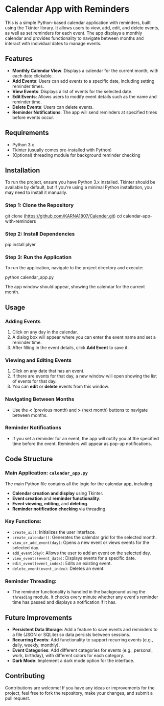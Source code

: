 # Calendar App with Reminders

This is a simple Python-based calendar application with reminders, built using the Tkinter library. It allows users to view, add, edit, and delete events, as well as set reminders for each event. The app displays a monthly calendar and provides functionality to navigate between months and interact with individual dates to manage events.

## Features

- **Monthly Calendar View**: Displays a calendar for the current month, with each date clickable.
- **Add Events**: Users can add events to a specific date, including setting reminder times.
- **View Events**: Displays a list of events for the selected date.
- **Edit Events**: Allows users to modify event details such as the name and reminder time.
- **Delete Events**: Users can delete events.
- **Reminder Notifications**: The app will send reminders at specified times before events occur.

## Requirements

- Python 3.x
- Tkinter (usually comes pre-installed with Python)
- (Optional) threading module for background reminder checking

## Installation

To run the project, ensure you have Python 3.x installed. Tkinter should be available by default, but if you're using a minimal Python installation, you may need to install it manually.

### Step 1: Clone the Repository


git clone (https://github.com/KARNA1807/Calender.git)
cd calendar-app-with-reminders


### Step 2: Install Dependencies


pip install plyer


### Step 3: Run the Application

To run the application, navigate to the project directory and execute:


python calendar_app.py


The app window should appear, showing the calendar for the current month.

## Usage

### Adding Events

1. Click on any day in the calendar.
2. A dialog box will appear where you can enter the event name and set a reminder time.
3. After filling in the event details, click **Add Event** to save it.

### Viewing and Editing Events

1. Click on any date that has an event.
2. If there are events for that day, a new window will open showing the list of events for that day.
3. You can **edit** or **delete** events from this window.

### Navigating Between Months

- Use the **<** (previous month) and **>** (next month) buttons to navigate between months.

### Reminder Notifications

- If you set a reminder for an event, the app will notify you at the specified time before the event. Reminders will appear as pop-up notifications.

## Code Structure

### Main Application: `calendar_app.py`

The main Python file contains all the logic for the calendar app, including:

- **Calendar creation and display** using Tkinter.
- **Event creation** and **reminder functionality**.
- **Event viewing**, **editing**, and **deleting**.
- **Reminder notification checking** via threading.

### Key Functions:

- `create_ui()`: Initializes the user interface.
- `create_calendar()`: Generates the calendar grid for the selected month.
- `view_or_add_event(day)`: Opens a new event or views events for the selected day.
- `add_event(day)`: Allows the user to add an event on the selected day.
- `view_events(event_date)`: Displays events for a specific date.
- `edit_event(event_index)`: Edits an existing event.
- `delete_event(event_index)`: Deletes an event.

### Reminder Threading:

- The reminder functionality is handled in the background using the `threading` module. It checks every minute whether any event's reminder time has passed and displays a notification if it has.



## Future Improvements

- **Persistent Data Storage**: Add a feature to save events and reminders to a file (JSON or SQLite) so data persists between sessions.
- **Recurring Events**: Add functionality to support recurring events (e.g., daily, weekly, monthly).
- **Event Categories**: Add different categories for events (e.g., personal, work, birthday), with different colors for each category.
- **Dark Mode**: Implement a dark mode option for the interface.

## Contributing

Contributions are welcome! If you have any ideas or improvements for the project, feel free to fork the repository, make your changes, and submit a pull request.

